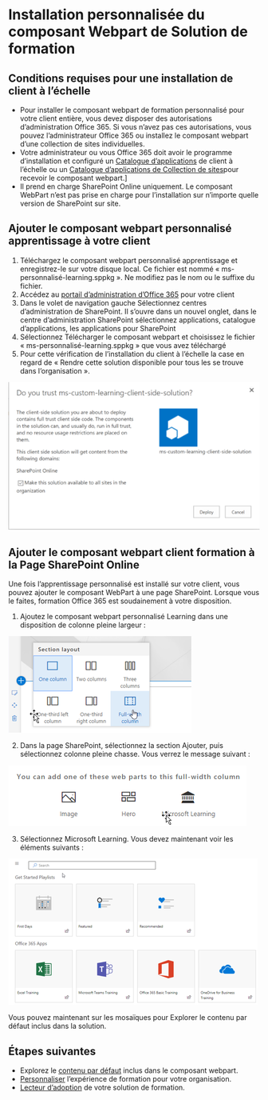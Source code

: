 # <a name="installing-the-custom-learning-solution-webpart"></a>Installation personnalisée du composant Webpart de Solution de formation

## <a name="prerequisites-for-a-tenant-wide-installation"></a>Conditions requises pour une installation de client à l’échelle

- Pour installer le composant webpart de formation personnalisé pour votre client entière, vous devez disposer des autorisations d’administration Office 365.  Si vous n’avez pas ces autorisations, vous pouvez l’administrateur Office 365 ou installez le composant webpart d’une collection de sites individuelles.
- Votre administrateur ou vous Office 365 doit avoir le programme d’installation et configuré un [Catalogue d’applications](https://docs.microsoft.com/en-us/sharepoint/dev/spfx/set-up-your-developer-tenant) de client à l’échelle ou un [Catalogue d’applications de Collection de sites](https://docs.microsoft.com/en-us/sharepoint/dev/general-development/site-collection-app-catalog)pour recevoir le composant webpart.]
- Il prend en charge SharePoint Online uniquement. Le composant WebPart n’est pas prise en charge pour l’installation sur n’importe quelle version de SharePoint sur site.

## <a name="add-the-custom-learning-webpart-to-your-tenant"></a>Ajouter le composant webpart personnalisé apprentissage à votre client 

1. Téléchargez le composant webpart personnalisé apprentissage et enregistrez-le sur votre disque local.  Ce fichier est nommé « ms-personnalisé-learning.sppkg ».  Ne modifiez pas le nom ou le suffixe du fichier. 
2. Accédez au [portail d’administration d’Office 365](https://admin.microsoft.com/AdminPortal/Home#/homepage) pour votre client
3. Dans le volet de navigation gauche Sélectionnez centres d’administration de SharePoint. Il s’ouvre dans un nouvel onglet, dans le centre d’administration SharePoint sélectionnez applications, catalogue d’applications, les applications pour SharePoint 
4. Sélectionnez Télécharger le composant webpart et choisissez le fichier « ms-personnalisé-learning.sppkg » que vous avez téléchargé
5. Pour cette vérification de l’installation du client à l’échelle la case en regard de « Rendre cette solution disponible pour tous les se trouve dans l’organisation ».  

![Déployer la Solution](media/trustapp_sm.png)


## <a name="add-the-customer-learning-webpart-to-a-sharepoint-online-page"></a>Ajouter le composant webpart client formation à la Page SharePoint Online

Une fois l’apprentissage personnalisé est installé sur votre client, vous pouvez ajouter le composant WebPart à une page SharePoint. Lorsque vous le faites, formation Office 365 est soudainement à votre disposition. 

1. Ajoutez le composant webpart personnalisé Learning dans une disposition de colonne pleine largeur :

![Mise en Page de SharePoint](media/clo365fullcolumnwidth.png)

2. Dans la page SharePoint, sélectionnez la section Ajouter, puis sélectionnez colonne pleine chasse.  Vous verrez le message suivant :

![AddWebpart](media/clo365addfullwidthwebpart.png)

3. Sélectionnez Microsoft Learning.  Vous devez maintenant voir les éléments suivants : 

![Personnalisé composant webpart de la formation](media/clo365addwebpart.png)

 Vous pouvez maintenant sur les mosaïques pour Explorer le contenu par défaut inclus dans la solution.  

## <a name="next-steps"></a>Étapes suivantes
- Explorez le [contenu par défaut](webpartcontent.md) inclus dans le composant webpart.
- [Personnaliser](customization.md) l’expérience de formation pour votre organisation.
- [Lecteur d’adoption](driveadoption.md) de votre solution de formation.

